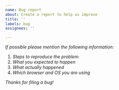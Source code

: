 ```yaml
---
name: Bug report
about: Create a report to help us improve
title: ''
labels: bug
assignees: ''

---
```


*If possible please mention the following information:*
1. *Steps to reproduce the problem*
2. *What you expected to happen*
3. *What actually happened*
4. *Which browser and OS you are using*

*Thanks for filing a bug!*
